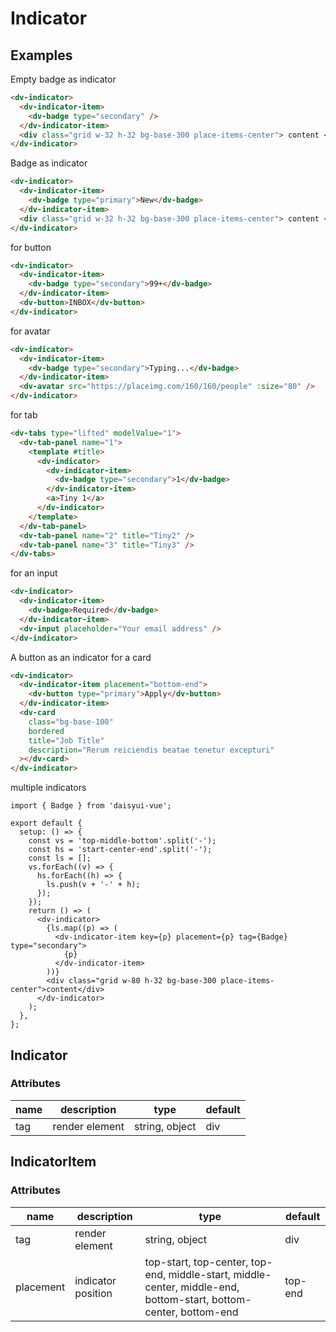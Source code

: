 # Indicator

## Examples

Empty badge as indicator

```html :::demo
<dv-indicator>
  <dv-indicator-item>
    <dv-badge type="secondary" />
  </dv-indicator-item>
  <div class="grid w-32 h-32 bg-base-300 place-items-center"> content </div>
</dv-indicator>
```

Badge as indicator

```html :::demo
<dv-indicator>
  <dv-indicator-item>
    <dv-badge type="primary">New</dv-badge>
  </dv-indicator-item>
  <div class="grid w-32 h-32 bg-base-300 place-items-center"> content </div>
</dv-indicator>
```

for button

```html :::demo
<dv-indicator>
  <dv-indicator-item>
    <dv-badge type="secondary">99+</dv-badge>
  </dv-indicator-item>
  <dv-button>INBOX</dv-button>
</dv-indicator>
```

for avatar

```html :::demo
<dv-indicator>
  <dv-indicator-item>
    <dv-badge type="secondary">Typing...</dv-badge>
  </dv-indicator-item>
  <dv-avatar src="https://placeimg.com/160/160/people" :size="80" />
</dv-indicator>
```

for tab

```html :::demo
<dv-tabs type="lifted" modelValue="1">
  <dv-tab-panel name="1">
    <template #title>
      <dv-indicator>
        <dv-indicator-item>
          <dv-badge type="secondary">1</dv-badge>
        </dv-indicator-item>
        <a>Tiny 1</a>
      </dv-indicator>
    </template>
  </dv-tab-panel>
  <dv-tab-panel name="2" title="Tiny2" />
  <dv-tab-panel name="3" title="Tiny3" />
</dv-tabs>
```

for an input

```html :::demo
<dv-indicator>
  <dv-indicator-item>
    <dv-badge>Required</dv-badge>
  </dv-indicator-item>
  <dv-input placeholder="Your email address" />
</dv-indicator>
```

A button as an indicator for a card

```html :::demo
<dv-indicator>
  <dv-indicator-item placement="bottom-end">
    <dv-button type="primary">Apply</dv-button>
  </dv-indicator-item>
  <dv-card
    class="bg-base-100"
    bordered
    title="Job Title"
    description="Rerum reiciendis beatae tenetur excepturi"
  ></dv-card>
</dv-indicator>
```

multiple indicators

```tsx :::run
import { Badge } from 'daisyui-vue';

export default {
  setup: () => {
    const vs = 'top-middle-bottom'.split('-');
    const hs = 'start-center-end'.split('-');
    const ls = [];
    vs.forEach((v) => {
      hs.forEach((h) => {
        ls.push(v + '-' + h);
      });
    });
    return () => (
      <dv-indicator>
        {ls.map((p) => (
          <dv-indicator-item key={p} placement={p} tag={Badge} type="secondary">
            {p}
          </dv-indicator-item>
        ))}
        <div class="grid w-80 h-32 bg-base-300 place-items-center">content</div>
      </dv-indicator>
    );
  },
};
```

## Indicator

### Attributes

| name | description    | type           | default |
| ---- | -------------- | -------------- | ------- |
| tag  | render element | string, object | div     |

## IndicatorItem

### Attributes

| name      | description        | type                                                                                                             | default |
| --------- | ------------------ | ---------------------------------------------------------------------------------------------------------------- | ------- |
| tag       | render element     | string, object                                                                                                   | div     |
| placement | indicator position | top-start, top-center, top-end, middle-start, middle-center, middle-end, bottom-start, bottom-center, bottom-end | top-end |

